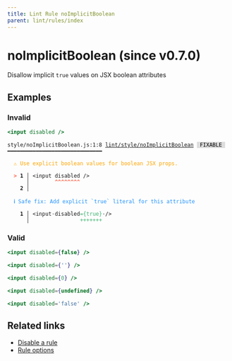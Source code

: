 ```yaml
---
title: Lint Rule noImplicitBoolean
parent: lint/rules/index
---
```


# noImplicitBoolean (since v0.7.0)

Disallow implicit `true` values on JSX boolean attributes

## Examples

### Invalid

```jsx
<input disabled />
```

<pre class="language-text"><code class="language-text">style/noImplicitBoolean.js:1:8 <a href="/docs/lint/rules/noImplicitBoolean">lint/style/noImplicitBoolean</a> <span style="color: #000; background-color: #ddd;"> FIXABLE </span> ━━━━━━━━━━━━━━━━━━━━━━━━━━━━━━

<strong><span style="color: Orange;">  </span></strong><strong><span style="color: Orange;">⚠</span></strong> <span style="color: Orange;">Use explicit boolean values for boolean JSX props.</span>

<strong><span style="color: Tomato;">  </span></strong><strong><span style="color: Tomato;">&gt;</span></strong> <strong>1 │ </strong>&lt;input disabled /&gt;
   <strong>   │ </strong>       <strong><span style="color: Tomato;">^</span></strong><strong><span style="color: Tomato;">^</span></strong><strong><span style="color: Tomato;">^</span></strong><strong><span style="color: Tomato;">^</span></strong><strong><span style="color: Tomato;">^</span></strong><strong><span style="color: Tomato;">^</span></strong><strong><span style="color: Tomato;">^</span></strong><strong><span style="color: Tomato;">^</span></strong>
    <strong>2 │ </strong>

<strong><span style="color: rgb(38, 148, 255);">  </span></strong><strong><span style="color: rgb(38, 148, 255);">ℹ</span></strong> <span style="color: rgb(38, 148, 255);">Safe fix</span><span style="color: rgb(38, 148, 255);">: </span><span style="color: rgb(38, 148, 255);">Add explicit `true` literal for this attribute</span>

<strong>  </strong><strong>  1 │ </strong>&lt;input<span style="opacity: 0.8;">·</span>disabled<span style="color: MediumSeaGreen;">=</span><span style="color: MediumSeaGreen;">{</span><span style="color: MediumSeaGreen;">t</span><span style="color: MediumSeaGreen;">r</span><span style="color: MediumSeaGreen;">u</span><span style="color: MediumSeaGreen;">e</span><span style="color: MediumSeaGreen;">}</span><span style="opacity: 0.8;">·</span>/&gt;
<strong>  </strong><strong>    │ </strong>               <span style="color: MediumSeaGreen;">+</span><span style="color: MediumSeaGreen;">+</span><span style="color: MediumSeaGreen;">+</span><span style="color: MediumSeaGreen;">+</span><span style="color: MediumSeaGreen;">+</span><span style="color: MediumSeaGreen;">+</span><span style="color: MediumSeaGreen;">+</span>
</code></pre>

### Valid

```jsx
<input disabled={false} />
```

```jsx
<input disabled={''} />
```

```jsx
<input disabled={0} />
```

```jsx
<input disabled={undefined} />
```

```jsx
<input disabled='false' />
```

## Related links

- [Disable a rule](/linter/#disable-a-lint-rule)
- [Rule options](/linter/#rule-options)
